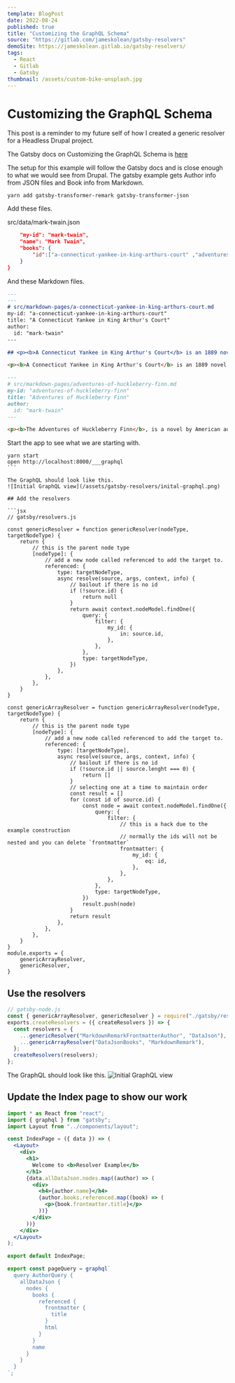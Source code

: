 ```yaml
---
template: BlogPost
date: 2022-08-24
published: true
title: "Customizing the GraphQL Schema"
source: "https://gitlab.com/jameskolean/gatsby-resolvers"
demoSite: https://jameskolean.gitlab.io/gatsby-resolvers/
tags:
  - React
  - Gitlab
  - Gatsby
thumbnail: /assets/custom-bike-unsplash.jpg
---
```


# Customizing the GraphQL Schema

This post is a reminder to my future self of how I created a generic resolver for a Headless Drupal project.

The Gatsby docs on Customizing the GraphQL Schema
is [here](https://www.gatsbyjs.com/docs/reference/graphql-data-layer/schema-customization/)

The setup for this example will follow the Gatsby docs and is close enough to what we would see from Drupal. The gatsby example gets Author info from JSON files and Book info from Markdown.

```shell
yarn add gatsby-transformer-remark gatsby-transformer-json
```

Add these files.

src/data/mark-twain.json

```json
    "my-id": "mark-twain",
    "name": "Mark Twain",
    "books": {
        "id":["a-connecticut-yankee-in-king-arthurs-court" ,"adventures-of-huckleberry-finn"]
    }
}
```

And these Markdown files.

```markdown
---
---
# src/markdown-pages/a-connecticut-yankee-in-king-arthurs-court.md
my-id: "a-connecticut-yankee-in-king-arthurs-court"
title: "A Connecticut Yankee in King Arthur's Court"
author:
  id: "mark-twain"
---

## <p><b>A Connecticut Yankee in King Arthur's Court</b> is an 1889 novel by American humorist and writer Mark Twain. The book was originally titled A Yankee in King Arthur's Court. Some early editions are titled A Yankee at the Court of King Arthur.

<p><b>A Connecticut Yankee in King Arthur's Court</b> is an 1889 novel by American humorist and writer Mark Twain. The book was originally titled A Yankee in King Arthur's Court. Some early editions are titled A Yankee at the Court of King Arthur.
```

```markdown
---
# src/markdown-pages/adventures-of-huckleberry-finn.md
my-id: "adventures-of-huckleberry-finn"
title: "Adventures of Huckleberry Finn"
author:
  id: "mark-twain"
---

<p><b>The Adventures of Huckleberry Finn</b>, is a novel by American author Mark Twain, which was first published in the United Kingdom in December 1884 and in the United States in February 1885.</p>
```

Start the app to see what we are starting with.

````shell
yarn start
open http://localhost:8000/___graphql
```

The GraphQL should look like this.
![Initial GraphQL view](/assets/gatsby-resolvers/inital-graphql.png)

## Add the resolvers

```jsx
// gatsby/resolvers.js

const genericResolver = function genericResolver(nodeType, targetNodeType) {
    return {
        // this is the parent node type
        [nodeType]: {
            // add a new node called referenced to add the target to.
            referenced: {
                type: targetNodeType,
                async resolve(source, args, context, info) {
                    // bailout if there is no id
                    if (!source.id) {
                        return null
                    }
                    return await context.nodeModel.findOne({
                        query: {
                            filter: {
                                my_id: {
                                    in: source.id,
                                },
                            },
                        },
                        type: targetNodeType,
                    })
                },
            },
        },
    }
}

const genericArrayResolver = function genericArrayResolver(nodeType, targetNodeType) {
    return {
        // this is the parent node type
        [nodeType]: {
            // add a new node called referenced to add the target to.
            referenced: {
                type: [targetNodeType],
                async resolve(source, args, context, info) {
                    // bailout if there is no id
                    if (!source.id || source.lenght === 0) {
                        return []
                    }
                    // selecting one at a time to maintain order
                    const result = []
                    for (const id of source.id) {
                        const node = await context.nodeModel.findOne({
                            query: {
                                filter: {
                                    // this is a hack due to the example construction
                                    // normally the ids will not be nested and you can delete `frontmatter`
                                    frontmatter: {
                                        my_id: {
                                            eq: id,
                                        },
                                    },
                                },
                            },
                            type: targetNodeType,
                        })
                        result.push(node)
                    }
                    return result
                },
            },
        },
    }
}
module.exports = {
    genericArrayResolver,
    genericResolver,
}
````

## Use the resolvers

```jsx
// gatsby-node.js
const { genericArrayResolver, genericResolver } = require("./gatsby/resolvers");
exports.createResolvers = ({ createResolvers }) => {
  const resolvers = {
    ...genericResolver("MarkdownRemarkFrontmatterAuthor", "DataJson"),
    ...genericArrayResolver("DataJsonBooks", "MarkdownRemark"),
  };
  createResolvers(resolvers);
};
```

The GraphQL should look like this.
![Initial GraphQL view](/assets/gatsby-resolvers/final-graphql.png)

## Update the Index page to show our work

```jsx
import * as React from "react";
import { graphql } from "gatsby";
import Layout from "../components/layout";

const IndexPage = ({ data }) => (
  <Layout>
    <div>
      <h1>
        Welcome to <b>Resolver Example</b>
      </h1>
      {data.allDataJson.nodes.map((author) => (
        <div>
          <h4>{author.name}</h4>
          {author.books.referenced.map((book) => (
            <p>{book.frontmatter.title}</p>
          ))}
        </div>
      ))}
    </div>
  </Layout>
);

export default IndexPage;

export const pageQuery = graphql`
  query AuthorQuery {
    allDataJson {
      nodes {
        books {
          referenced {
            frontmatter {
              title
            }
            html
          }
        }
        name
      }
    }
  }
`;
```
